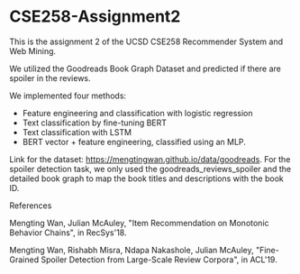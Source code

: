 # CSE258-Assignment2

This is the assignment 2 of the UCSD CSE258 Recommender System and Web Mining.

We utilized the Goodreads Book Graph Dataset and predicted if there are spoiler in the reviews.

We implemented four methods:
- Feature engineering and classification with logistic regression
- Text classification by fine-tuning BERT
- Text classification with LSTM
- BERT vector + feature engineering, classified using an MLP.

Link for the dataset: https://mengtingwan.github.io/data/goodreads. For the spoiler detection task, we only used the goodreads_reviews_spoiler and the detailed book graph to map the book titles and descriptions with the book ID.

References

Mengting Wan, Julian McAuley, "Item Recommendation on Monotonic Behavior Chains", in RecSys'18.

Mengting Wan, Rishabh Misra, Ndapa Nakashole, Julian McAuley, "Fine-Grained Spoiler Detection from Large-Scale Review Corpora", in ACL'19.
